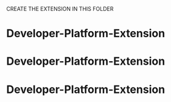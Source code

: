 CREATE THE EXTENSION IN THIS FOLDER
# Developer-Platform-Extension
# Developer-Platform-Extension
# Developer-Platform-Extension
